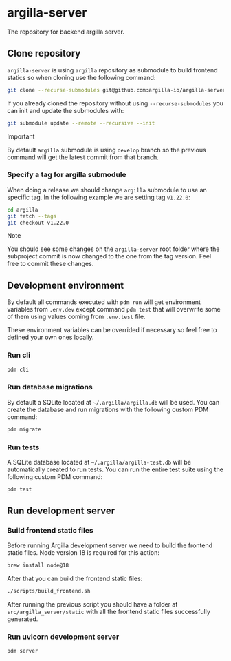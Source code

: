 # argilla-server

The repository for backend argilla server.

## Clone repository

`argilla-server` is using `argilla` repository as submodule to build frontend statics so when cloning use the following command:

```sh
git clone --recurse-submodules git@github.com:argilla-io/argilla-server.git
```

If you already cloned the repository without using `--recurse-submodules` you can init and update the submodules with:

```sh
git submodule update --remote --recursive --init
```

> [!IMPORTANT]
> By default `argilla` submodule is using `develop` branch so the previous command will get the latest commit from that branch.

### Specify a tag for argilla submodule

When doing a release we should change `argilla` submodule to use an specific tag. In the following example we are setting tag `v1.22.0`:

```sh
cd argilla
git fetch --tags
git checkout v1.22.0
```

> [!NOTE]
> You should see some changes on the `argilla-server` root folder where the subproject commit is now changed to the one from the tag version. Feel free to commit these changes.

## Development environment

By default all commands executed with `pdm run` will get environment variables from `.env.dev` except command `pdm test` that will overwrite some of them using values coming from `.env.test` file.

These environment variables can be overrided if necessary so feel free to defined your own ones locally.

### Run cli

```sh
pdm cli
```

### Run database migrations

By default a SQLite located at `~/.argilla/argilla.db` will be used. You can create the database and run migrations with the following custom PDM command:

```sh
pdm migrate
```

### Run tests

A SQLite database located at `~/.argilla/argilla-test.db` will be automatically created to run tests. You can run the entire test suite using the following custom PDM command:

```sh
pdm test
```

## Run development server

### Build frontend static files

Before running Argilla development server we need to build the frontend static files. Node version 18 is required for this action:

```sh
brew install node@18
```

After that you can build the frontend static files:

```sh
./scripts/build_frontend.sh
```

After running the previous script you should have a folder at `src/argilla_server/static` with all the frontend static files successfully generated.

### Run uvicorn development server

```sh
pdm server
```
